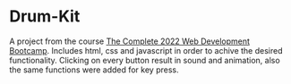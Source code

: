 # Drum-Kit
A project from the course [The Complete 2022 Web Development Bootcamp](https://ua.udemy.com/course/the-complete-web-development-bootcamp/).
Includes html, css and javascript in order to achive the desired functionality. 
Clicking on every button result in sound and animation, also the same functions were added for key press.
